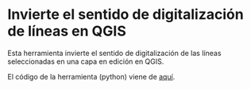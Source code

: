 # Invierte el sentido de digitalización de líneas en QGIS
Esta herramienta invierte el sentido de digitalización de las líneas seleccionadas en una capa en edición en QGIS.

El código de la herramienta (python) viene de [aquí](https://gis.stackexchange.com/a/9285/32346).
